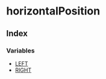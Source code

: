 # horizontalPosition

## Index

### Variables

- [LEFT](variables/LEFT.md)
- [RIGHT](variables/RIGHT.md)

